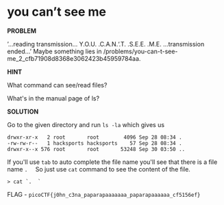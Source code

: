 # you can’t see me

__PROBLEM__

’…reading transmission… Y.O.U. .C.A.N.‘.T. .S.E.E. .M.E. …transmission ended…’ Maybe something lies in /problems/you-can-t-see-me_2_cfb71908d8368e3062423b45959784aa.

__HINT__

What command can see/read files?

What's in the manual page of ls?


__SOLUTION__

Go to the given directory and run `ls -la` which gives us
```
drwxr-xr-x   2 root       root        4096 Sep 28 08:34 .
-rw-rw-r--   1 hacksports hacksports    57 Sep 28 08:34 .
drwxr-x--x 576 root       root       53248 Sep 30 03:50 ..
```

If you'll use `tab` to auto complete the file name you'll see that there is a file name `.  ` So just use `cat` command to see the content of the file.
```
> cat `.  `
```

FLAG - `picoCTF{j0hn_c3na_paparapaaaaaaa_paparapaaaaaa_cf5156ef}`
